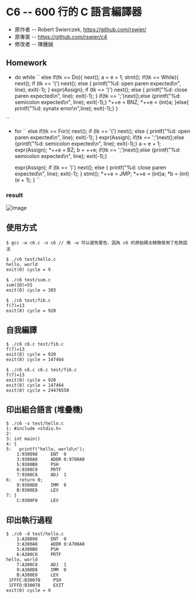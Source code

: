 # C6 -- 600 行的 C 語言編譯器

* 原作者 -- Robert Swierczek, https://github.com/rswier/
* 原專案 -- https://github.com/rswier/c4
* 修改者 -- 陳鍾誠

## Homework
* do while
``
else if(tk == Do){
    next();
    a = e + 1;
    stmt();
    if(tk == While){
       next();
       if (tk == '(') next(); else { printf("%d: open paren expected\n", line); exit(-1); }
       expr(Assign);
        if (tk == ')') next(); else { printf("%d: close paren expected\n", line); exit(-1); }
        if(tk == ';')next();else {printf("%d: semicolon expected\n", line); exit(-1);}
        *++e = BNZ; *++e = (int)a;
    }else{	printf("%d: synatx error\n",line); exit(-1);}
  }

``
* for
``
  else if(tk == For){
	next();
 	if (tk == '(') next(); else { printf("%d: open paren expected\n", line); exit(-1); }
	expr(Assign);
	if(tk == ';')next();else {printf("%d: semicolon expected\n", line); exit(-1);}
	a = e + 1;
	expr(Assign);
	*++e = BZ; b = ++e;
	if(tk == ';')next();else {printf("%d: semicolon expected\n", line); exit(-1);}
	
	expr(Assign);
	if (tk == ')') next(); else { printf("%d: close paren expected\n", line); exit(-1); }
	stmt();
	*++e = JMP; *++e = (int)a;
    	*b = (int)(e + 1);
  }
``
### result
![image](https://user-images.githubusercontent.com/79678055/158593181-eb82e195-33a1-40c9-9bfc-0bed68eb6bbf.png)

## 使用方式

```
$ gcc -w c6.c -o c6 // 用 -w 可以避免警告，因為 c6 的原始碼太精簡使用了危險語法

$ ./c6 test/hello.c
hello, world
exit(0) cycle = 9

$ ./c6 test/sum.c
sum(10)=55
exit(0) cycle = 303

$ ./c6 test/fib.c
f(7)=13
exit(8) cycle = 920
```

## 自我編譯

```
$ ./c6 c6.c test/fib.c
f(7)=13
exit(8) cycle = 920
exit(8) cycle = 147464

$ ./c6 c6.c c6.c test/fib.c
f(7)=13
exit(8) cycle = 920
exit(8) cycle = 147464
exit(8) cycle = 24476550
```

## 印出組合語言 (堆疊機)

```
$ ./c6 -s test/hello.c
1: #include <stdio.h>
2:
3: int main()
4: {
5:   printf("hello, world\n");
    1:930098     ENT  0       
    3:9300A8     ADDR 0:9700A0
    5:9300B8     PSH
    6:9300C0     PRTF
    7:9300C8     ADJ  1
6:   return 0;
    9:9300D8     IMM  0
    B:9300E8     LEV
7: }
    C:9300F0     LEV
```

## 印出執行過程

```
$ ./c6 -d test/hello.c
    1:A30098     ENT  0       
    3:A300A8     ADDR 0:A700A0
    5:A300B8     PSH
    6:A300C0     PRTF
hello, world
    7:A300C8     ADJ  1
    9:A300D8     IMM  0
    B:A300E8     LEV
 1FFFC:B30070     PSH
 1FFFD:B30078     EXIT
exit(0) cycle = 9
```
